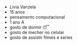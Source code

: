 - Livia Vanzela
- 15 anos
- pensamento computacional
- 1 ano A
- gosto de dormir 😴
- gosto de mecher no celular
- gosto de assistir filmes e series
